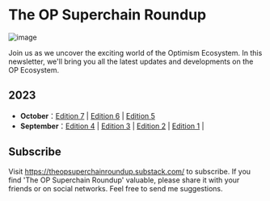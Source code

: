 # The OP Superchain Roundup
![image](https://github.com/The-OP-Superchain-Roundup/weekly-roundup/assets/147209458/f922875e-6261-4a70-a2ec-6c05652bca8c)

Join us as we uncover the exciting world of the Optimism Ecosystem. In this newsletter, we'll bring you all the latest updates and developments on the OP Ecosystem.

## 2023

- **October**：[Edition 7](docs/ed-7.md) | [Edition 6](docs/ed-6.md) | [Edition 5](docs/ed-5.md)
- **September**：[Edition 4](docs/ed-4.md) | [Edition 3](docs/ed-3.md) | [Edition 2](docs/ed-2.md) | [Edition 1](docs/ed-1.md) |

## Subscribe
Visit https://theopsuperchainroundup.substack.com/ to subscribe. If you find 'The OP Superchain Roundup' valuable, please share it with your friends or on social networks. Feel free to send me suggestions.
